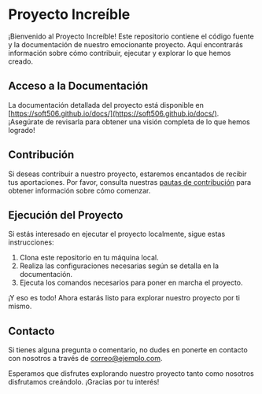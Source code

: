 # Proyecto Increíble

¡Bienvenido al Proyecto Increíble! Este repositorio contiene el código fuente y la documentación de nuestro emocionante proyecto. Aquí encontrarás información sobre cómo contribuir, ejecutar y explorar lo que hemos creado.

## Acceso a la Documentación

La documentación detallada del proyecto está disponible en [https://soft506.github.io/docs/](https://soft506.github.io/docs/). ¡Asegúrate de revisarla para obtener una visión completa de lo que hemos logrado!

## Contribución

Si deseas contribuir a nuestro proyecto, estaremos encantados de recibir tus aportaciones. Por favor, consulta nuestras [pautas de contribución](CONTRIBUTING.md) para obtener información sobre cómo comenzar.

## Ejecución del Proyecto

Si estás interesado en ejecutar el proyecto localmente, sigue estas instrucciones:

1. Clona este repositorio en tu máquina local.
2. Realiza las configuraciones necesarias según se detalla en la documentación.
3. Ejecuta los comandos necesarios para poner en marcha el proyecto.

¡Y eso es todo! Ahora estarás listo para explorar nuestro proyecto por ti mismo.

## Contacto

Si tienes alguna pregunta o comentario, no dudes en ponerte en contacto con nosotros a través de [correo@ejemplo.com](mailto:correo@ejemplo.com).

Esperamos que disfrutes explorando nuestro proyecto tanto como nosotros disfrutamos creándolo. ¡Gracias por tu interés!

